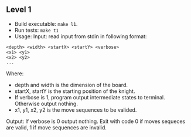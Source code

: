 ## Level 1

- Build executable: `make l1`.
- Run tests: `make t1`
- Usage:
Input: read input from stdin in following format:

```
<depth> <width> <startX> <startY> <verbose>
<x1> <y1>
<x2> <y2>
...

```
Where:
- depth and width is the dimension of the board.
- startX, startY is the starting position of the knight.
- If verbose is 1, program output intermediate states to
  terminal. Otherwise output nothing.
- x1, y1, x2, y2 is the move sequences to be valided.

Output: If verbose is 0 output nothing. Exit with code 0 if moves
sequeces are valid, 1 if move sequences are invalid.
